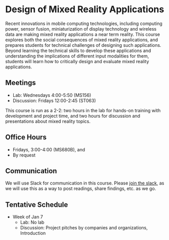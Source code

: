 # Design of Mixed Reality Applications

Recent innovations in mobile computing technologies, including computing power, sensor fusion, miniaturization of display technology and wireless data are making mixed reality applications a near term reality. This course explores both the social consequences of mixed reality applications, and prepares students for technical challenges of designing such applications. Beyond learning the technical skills to develop these applications and understanding the implications of different input modalities for them, students will learn how to critically design and evaluate mixed reality applications.

## Meetings
* Lab: Wednesdays 4:00-5:50 (MS156)
* Discussion: Fridays 12:00-2:45 (ST063)

This course is run as a 2-2: two hours in the lab for hands-on training with development and project time, and two hours for discussion and presentations about mixed reality topics.

## Office Hours
* Fridays, 3:00-4:00 (MS680B), and
* By request

## Communication

We will use Slack for communication in this course. Please [join the slack](http://cpscmixedreal-8e84362.slack.com), as we will use this as a way to post readings, share findings, etc. as we go.

## Tentative Schedule

* Week of Jan 7
    * Lab: No lab
    * Discussion: Project pitches by companies and organizations, Introduction

